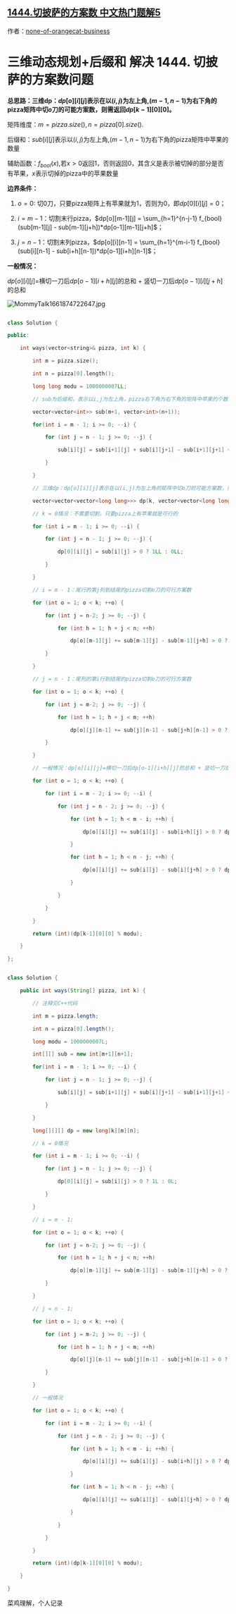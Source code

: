 ## [1444.切披萨的方案数 中文热门题解5](https://leetcode.cn/problems/number-of-ways-of-cutting-a-pizza/solutions/100000/dong-tai-by-exciting-tesladmw-whcr)

作者：[none-of-orangecat-business](https://leetcode.cn/u/none-of-orangecat-business)

# 三维动态规划+后缀和 解决 1444. 切披萨的方案数问题

**总思路：三维dp：$dp[o][i][j]$表示在以$(i,j)$为左上角,$(m-1,n-1)$为右下角的pizza矩阵中切$o$刀的可能方案数，则需返回$dp[k-1][0][0]$。**

矩阵维度：$m = pizza.size(), n = pizza[0].size()$.
后缀和：$sub[i][j]$表示以$(i,j)$为左上角,$(m-1,n-1)$为右下角的pizza矩阵中苹果的数量
辅助函数：$f_{bool}(x)$,若$x>0$返回1，否则返回0，其含义是表示被切掉的部分是否有苹果，$x$表示切掉的pizza中的苹果数量

**边界条件：**
1. $o = 0$: 切0刀，只要pizza矩阵上有苹果就为1，否则为0，即$dp[0][i][j] = 0$；
2. $i = m - 1$：切割末行pizza，$dp[o][m-1][j] = \sum_{h=1}^{n-j-1} f_{bool}(sub[m-1][j] - sub[m-1][j+h])*dp[o-1][m-1][j+h]$；
3. $j = n - 1$：切割末列pizza，$dp[o][i][n-1] = \sum_{h=1}^{m-i-1} f_{bool}(sub[i][n-1] - sub[i+h][n-1])*dp[o-1][i+h][n-1]$；

**一般情况：**
$dp[o][i][j]$=横切一刀后$dp[o-1][i+h][j]$的总和 + 竖切一刀后$dp[o-1][i][j+h]$的总和
![MommyTalk1661874722647.jpg](https://pic.leetcode-cn.com/1661874763-yONQcI-MommyTalk1661874722647.jpg)




```C++ []
class Solution {
public:
    int ways(vector<string>& pizza, int k) {
        int m = pizza.size();
        int n = pizza[0].length();
        long long modu = 1000000007LL;
        // sub为后缀和，表示以i,j为左上角，pizza右下角为右下角的矩阵中苹果的个数
        vector<vector<int>> sub(m+1, vector<int>(n+1));
        for(int i = m - 1; i >= 0; --i) {
            for (int j = n - 1; j >= 0; --j) {
                sub[i][j] = sub[i+1][j] + sub[i][j+1] - sub[i+1][j+1] + (pizza[i][j] == 'A' ? 1 : 0);
            }
        }
        // 三维dp：dp[o][i][j]表示在以(i,j)为左上角的矩阵中切o刀的可能方案数，则需返回dp[k-1][0][0]
        vector<vector<vector<long long>>> dp(k, vector<vector<long long>>(m,vector<long long>(n)));
        // k = 0情况：不需要切割，只要pizza上有苹果就是可行的
        for (int i = m - 1; i >= 0; --i) {
            for (int j = n - 1; j >= 0; --j) {
                dp[0][i][j] = sub[i][j] > 0 ? 1LL : 0LL;
            }
        }
        // i = m - 1：尾行的第j列到结尾的pizza切割o刀的可行方案数
        for (int o = 1; o < k; ++o) {
            for (int j = n-2; j >= 0; --j) {
                for (int h = 1; h + j < n; ++h) 
                    dp[o][m-1][j] += sub[m-1][j] - sub[m-1][j+h] > 0 ? dp[o-1][m-1][j+h] : 0LL;
            }
        }
        // j = n - 1：尾列的第i行到结尾的pizza切割o刀的可行方案数
        for (int o = 1; o < k; ++o) {
            for (int j = m-2; j >= 0; --j) {
                for (int h = 1; h + j < m; ++h) 
                    dp[o][j][n-1] += sub[j][n-1] - sub[j+h][n-1] > 0 ? dp[o-1][j+h][n-1] : 0LL;
            }
        }
        // 一般情况：dp[o][i][j]=横切一刀后dp[o-1][i+h][j]的总和 + 竖切一刀后dp[o-1][i][j+h]的总和
        for (int o = 1; o < k; ++o) {
            for (int i = m - 2; i >= 0; --i) {
                for (int j = n - 2; j >= 0; --j) {
                    for (int h = 1; h < m - i; ++h) {
                        dp[o][i][j] += sub[i][j] - sub[i+h][j] > 0 ? dp[o-1][i+h][j] : 0LL;
                    }
                    for (int h = 1; h < n - j; ++h) {
                        dp[o][i][j] += sub[i][j] - sub[i][j+h] > 0 ? dp[o-1][i][j+h] : 0LL;
                    }
                }
            }
        }
        return (int)(dp[k-1][0][0] % modu);
    }
};
```
```Java []
class Solution {
    public int ways(String[] pizza, int k) {
        // 注释见C++代码
        int m = pizza.length;
        int n = pizza[0].length();
        long modu = 1000000007L;
        int[][] sub = new int[m+1][n+1];
        for(int i = m - 1; i >= 0; --i) {
            for (int j = n - 1; j >= 0; --j) {
                sub[i][j] = sub[i+1][j] + sub[i][j+1] - sub[i+1][j+1] + (pizza[i].charAt(j) == 'A' ? 1 : 0);
            }
        }
        long[][][] dp = new long[k][m][n];
        // k = 0情况
        for (int i = m - 1; i >= 0; --i) {
            for (int j = n - 1; j >= 0; --j) {
                dp[0][i][j] = sub[i][j] > 0 ? 1L : 0L;
            }
        }
        // i = m - 1;
        for (int o = 1; o < k; ++o) {
            for (int j = n-2; j >= 0; --j) {
                for (int h = 1; h + j < n; ++h)
                    dp[o][m-1][j] += sub[m-1][j] - sub[m-1][j+h] > 0 ? dp[o-1][m-1][j+h] : 0L;
            }
        }
        // j = n - 1;
        for (int o = 1; o < k; ++o) {
            for (int j = m-2; j >= 0; --j) {
                for (int h = 1; h + j < m; ++h)
                    dp[o][j][n-1] += sub[j][n-1] - sub[j+h][n-1] > 0 ? dp[o-1][j+h][n-1] : 0L;
            }
        }
        // 一般情况
        for (int o = 1; o < k; ++o) {
            for (int i = m - 2; i >= 0; --i) {
                for (int j = n - 2; j >= 0; --j) {
                    for (int h = 1; h < m - i; ++h) {
                        dp[o][i][j] += sub[i][j] - sub[i+h][j] > 0 ? dp[o-1][i+h][j] : 0L;
                    }
                    for (int h = 1; h < n - j; ++h) {
                        dp[o][i][j] += sub[i][j] - sub[i][j+h] > 0 ? dp[o-1][i][j+h] : 0L;
                    }
                }
            }
        }
        return (int)(dp[k-1][0][0] % modu);
    }
}
```

菜鸡理解，个人记录